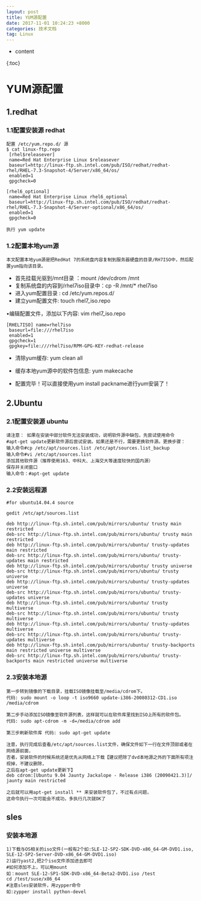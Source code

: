 ```yaml
---
layout: post
title: YUM源配置
date: 2017-11-01 10:24:23 +8000
categories: 技术文档
tag: Linux
---
```


* content

{:toc}

# YUM源配置

## 1.redhat

### 1.1配置安装源 redhat

```shell
配置 /etc/yum.repo.d/ 源
$ cat linux-ftp.repo
 [rhel$releasever]
 name=Red Hat Enterprise Linux $releasever
 baseurl=http://linux-ftp.sh.intel.com/pub/ISO/redhat/redhat-rhel/RHEL-7.3-Snapshot-4/Server/x86_64/os/
 enabled=1
 gpgcheck=0

[rhel6_optional]
 name=Red Hat Enterprise Linux rhel6_optional
 baseurl=http://linux-ftp.sh.intel.com/pub/ISO/redhat/redhat-rhel/RHEL-7.3-Snapshot-4/Server-optional/x86_64/os/
 enabled=1
 gpgcheck=0

执行 yum update
```
### 1.2配置本地yum源

	本文配置本地yum源是把RedHat 7的系统盘内容复制到服务器硬盘的目录/RH7ISO中，然后配置yum指向该目录。
- 首先挂载光驱到/mnt目录 ：mount /dev/cdrom /mnt
- 复制系统盘的内容到/rhel7iso目录中：cp -R /mnt/* rhel7iso
- 进入yum配置目录 : cd /etc/yum.repos.d/
- 建立yum配置文件: touch rhel7_iso.repo

•编辑配置文件，添加以下内容: vim rhel7_iso.repo

```shell
[RHEL7ISO] name=rhel7iso
 baseurl=file:///rhel7iso
 enabled=1
 gpgcheck=1
 gpgkey=file:///rhel7iso/RPM-GPG-KEY-redhat-release
```

+ 清除yum缓存: yum clean all
+ 缓存本地yum源中的软件包信息: yum makecache

+ 配置完毕！可以直接使用yum install packname进行yum安装了！

## 2.Ubuntu

### 2.1配置安装源 ubuntu

	请注意： 如果在安装中部分软件无法安装成功，说明软件源中缺包，先尝试使用命令  
	#apt-get update更新软件源后尝试安装。如果还是不行，需要更换软件源。更换步骤：
	输入命令#cp /etc/apt/sources.list /etc/apt/sources.list_backup
	输入命令#vi /etc/apt/sources.list
	添加其他软件源（推荐使用163、中科大、上海交大等速度较快的国内源）
	保存并关闭窗口
	输入命令：#apt-get update
### 2.2安装远程源

```shell
#for ubuntu14.04.4 source

gedit /etc/apt/sources.list

deb http://linux-ftp.sh.intel.com/pub/mirrors/ubuntu/ trusty main restricted
deb-src http://linux-ftp.sh.intel.com/pub/mirrors/ubuntu/ trusty main restricted
deb http://linux-ftp.sh.intel.com/pub/mirrors/ubuntu/ trusty-updates main restricted
deb-src http://linux-ftp.sh.intel.com/pub/mirrors/ubuntu/ trusty-updates main restricted
deb http://linux-ftp.sh.intel.com/pub/mirrors/ubuntu/ trusty universe
deb-src http://linux-ftp.sh.intel.com/pub/mirrors/ubuntu/ trusty universe
deb http://linux-ftp.sh.intel.com/pub/mirrors/ubuntu/ trusty-updates universe
deb-src http://linux-ftp.sh.intel.com/pub/mirrors/ubuntu/ trusty-updates universe
deb http://linux-ftp.sh.intel.com/pub/mirrors/ubuntu/ trusty multiverse
deb-src http://linux-ftp.sh.intel.com/pub/mirrors/ubuntu/ trusty multiverse
deb http://linux-ftp.sh.intel.com/pub/mirrors/ubuntu/ trusty-updates multiverse
deb-src http://linux-ftp.sh.intel.com/pub/mirrors/ubuntu/ trusty-updates multiverse
deb http://linux-ftp.sh.intel.com/pub/mirrors/ubuntu/ trusty-backports main restricted universe multiverse
deb-src http://linux-ftp.sh.intel.com/pub/mirrors/ubuntu/ trusty-backports main restricted universe multiverse
```


### 2.3安装本地源

	第一步转到镜像的下载目录，挂载ISO镜像挂载至/media/cdrom下。  
	代码: sudo mount -o loop -t iso9660 update-i386-20080312-CD1.iso /media/cdrom
	
	第二步手动添加ISO镜像至软件源列表，这样就可以在软件库里找到ISO上所有的软件包。  
	代码: sudo apt-cdrom -m -d=/media/cdrom add
	
	第三步刷新软件库 代码: sudo apt-get update
	
	注意，执行完成后查看/etc/apt/sources.list文件，确保文件如下一行在文件顶部或者在网络源前面，  
	否者，安装软件的时候系统还是优先从网络上下载【建议把除了dvd本地源之外的下面所有项注视掉，不建议删除，  
	之后在apt-get update更新下】   
	deb cdrom:[Ubuntu 9.04 Jaunty Jackalope - Release i386 (20090421.3)]/ jaunty main restricted
	
	之后就可以用apt-get install ** 来安装软件包了，不过有点问题，
	这命令执行一次可能会不成功，多执行几次就OK了

## sles 

### 安装本地源

```
1)下载与OS相关的iso文件(一般有2个如:SLE-12-SP2-SDK-DVD-x86_64-GM-DVD1.iso,  
SLE-12-SP2-Server-DVD-x86_64-GM-DVD1.iso)	
2)运行yast2,把2个iso文件添加进去即可
#如何添加不上，可以用mount
如：mount SLE-12-SP1-SDK-DVD-x86_64-Beta2-DVD1.iso /test
cd /test/suse/x86_64
#注意sles安装软件，用zypper命令
如:zypper install python-devel
```

